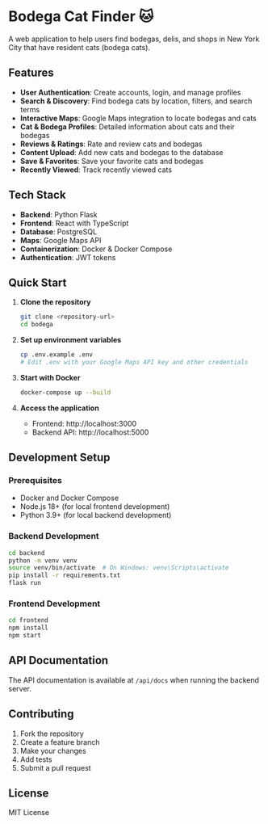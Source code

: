 # Bodega Cat Finder 🐱

A web application to help users find bodegas, delis, and shops in New York City that have resident cats (bodega cats).

## Features

- **User Authentication**: Create accounts, login, and manage profiles
- **Search & Discovery**: Find bodega cats by location, filters, and search terms
- **Interactive Maps**: Google Maps integration to locate bodegas and cats
- **Cat & Bodega Profiles**: Detailed information about cats and their bodegas
- **Reviews & Ratings**: Rate and review cats and bodegas
- **Content Upload**: Add new cats and bodegas to the database
- **Save & Favorites**: Save your favorite cats and bodegas
- **Recently Viewed**: Track recently viewed cats

## Tech Stack

- **Backend**: Python Flask
- **Frontend**: React with TypeScript
- **Database**: PostgreSQL
- **Maps**: Google Maps API
- **Containerization**: Docker & Docker Compose
- **Authentication**: JWT tokens

## Quick Start

1. **Clone the repository**
   ```bash
   git clone <repository-url>
   cd bodega
   ```

2. **Set up environment variables**
   ```bash
   cp .env.example .env
   # Edit .env with your Google Maps API key and other credentials
   ```

3. **Start with Docker**
   ```bash
   docker-compose up --build
   ```

4. **Access the application**
   - Frontend: http://localhost:3000
   - Backend API: http://localhost:5000

## Development Setup

### Prerequisites
- Docker and Docker Compose
- Node.js 18+ (for local frontend development)
- Python 3.9+ (for local backend development)

### Backend Development
```bash
cd backend
python -m venv venv
source venv/bin/activate  # On Windows: venv\Scripts\activate
pip install -r requirements.txt
flask run
```

### Frontend Development
```bash
cd frontend
npm install
npm start
```

## API Documentation

The API documentation is available at `/api/docs` when running the backend server.

## Contributing

1. Fork the repository
2. Create a feature branch
3. Make your changes
4. Add tests
5. Submit a pull request

## License

MIT License 